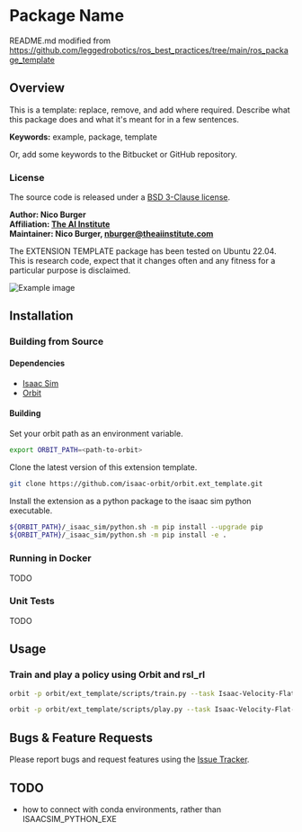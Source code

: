 # Package Name

README.md modified from https://github.com/leggedrobotics/ros_best_practices/tree/main/ros_package_template

## Overview

This is a template: replace, remove, and add where required. Describe what this package does and what it's meant for in a few sentences.

**Keywords:** example, package, template

Or, add some keywords to the Bitbucket or GitHub repository.

### License

The source code is released under a [BSD 3-Clause license](ros_package_template/LICENSE).

**Author: Nico Burger<br />
Affiliation: [The AI Institute](https://theaiinstitute.com/)<br />
Maintainer: Nico Burger, nburger@theaiinstitute.com**

The EXTENSION TEMPLATE package has been tested on Ubuntu 22.04.
This is research code, expect that it changes often and any fitness for a particular purpose is disclaimed.


![Example image](docs/ai-flowers.png)


## Installation

### Building from Source

#### Dependencies

- [Isaac Sim](https://docs.omniverse.nvidia.com/isaacsim/latest/installation/install_workstation.html)
- [Orbit](https://isaac-orbit.github.io/orbit/source/setup/installation.html)

#### Building

Set your orbit path as an environment variable.

```bash
export ORBIT_PATH=<path-to-orbit>
```

Clone the latest version of this extension template.

```bash
git clone https://github.com/isaac-orbit/orbit.ext_template.git
```

Install the extension as a python package to the isaac sim python executable.

```bash
${ORBIT_PATH}/_isaac_sim/python.sh -m pip install --upgrade pip
${ORBIT_PATH}/_isaac_sim/python.sh -m pip install -e .
```

### Running in Docker

TODO

### Unit Tests

TODO

## Usage

### Train and play a policy using Orbit and rsl_rl

```bash
orbit -p orbit/ext_template/scripts/train.py --task Isaac-Velocity-Flat-Anymal-D-v0 --headless
```

```bash
orbit -p orbit/ext_template/scripts/play.py --task Isaac-Velocity-Flat-Anymal-D-v0 --num_envs 16
```

## Bugs & Feature Requests

Please report bugs and request features using the [Issue Tracker](https://github.com/isaac-orbit/orbit.ext_template/issues).

## TODO

- how to connect with conda environments, rather than ISAACSIM_PYTHON_EXE